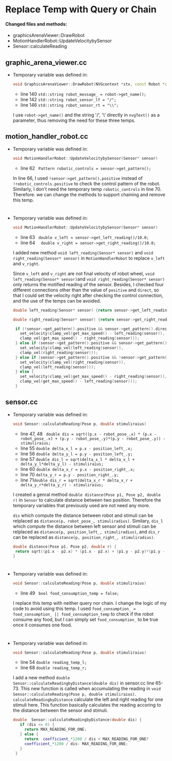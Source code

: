 # Replace Temp with Query or Chain

#### Changed files and methods:
<ul>
	<li><a ref="#graphic">graphicsArenaViewer::DrawRobot</a>
    <li><a ref="#motion">MotionHandlerRobot::UpdateVelocitybySensor</a>
    <li><a ref="#sensor">Sensor::calculateReading</a>
</ul>


## <a name="graphic">graphic_arena_viewer.cc</a>
 - Temporary variable was defined in:
   ```cpp
   void GraphicsArenaViewer::DrawRobot(NVGcontext *stx, const Robot *const robt) 
   ```
    * line 140 ``` std::string robot_message_ = robot->get_name(); ```
   	* line 142 ```std::string robot_sensor_lf = "/";```
   	* line 146 ```std::string robot_sensor_rt = "\\";```
   
   I use ```robot->get_name()``` and the string '/', '\\' directly in ```nvgText()``` as a parameter, thus removing the need for these three temps.

## <a name="motion">motion_handler_robot.cc</a>

  - Temporary variable was defined in:
    ```cpp
    void MotionHandlerRobot::UpdateVelocitybySensor(Sensor* sensor)
    ```
    * line 62 ``` Pattern robotic_controls = sensor->get_pattern();```

    In line 66, I used ```!sensor->get_pattern().positive``` instead of ```!robotic_controls.positive``` to check the control pattern of the robot. Similarly, I don't need the temporary temp ```robotic_controls``` in line 70. Therefore. we can change the methods to support chaining and remove this temp.
#
   - Temporary variable was defined in:
     ```cpp
     void MotionHandlerRobot::UpdateVelocitybySensor(Sensor* sensor)
     ```
     * line 63 ``` double v_left = sensor->get_left_reading()/10.0;```
     * line 64 ```  double v_right = sensor->get_right_reading()/10.0;```

     I added new method ```void left_reading(Sensor* sensor)``` and ```void right_reading(Sensor* sensor)``` in ```MotionHandlerRobot``` to replace ```v_left``` and ```v_right```. 

     Since ```v_left``` and ```v_right``` are not final velocity of robot wheel, ```void left_reading(Sensor* sensor)```and ```void right_reading(Sensor* sensor)``` only returns the motified reading of the sensor. Besides, I checked four different connections other than the value of ```positive``` and ```direct```, so that I could set the velocity right  after checking the control connection, and the use of the temps can be avoided.
     
     ```cpp
     double left_reading(Sensor* sensor) {return sensor->get_left_reading()/10.0;}
     ```
     ```cpp
     double right_reading(Sensor* sensor) {return sensor->get_right_reading()/10.0;}
     ```
     ```cpp
      if (!sensor->get_pattern().positive && sensor->get_pattern().direct) {
        set_velocity(clamp_vel(get_max_speed() - left_reading(sensor)),
        clamp_vel(get_max_speed() - right_reading(sensor)));
      } else if (sensor->get_pattern().positive && sensor->get_pattern().direct) {
        set_velocity(clamp_vel(left_reading(sensor)),
        clamp_vel(right_reading(sensor)));
      } else if (sensor->get_pattern().positive && !sensor->get_pattern().direct){
        set_velocity(clamp_vel(right_reading(sensor)),
        clamp_vel(left_reading(sensor)));
      } else {
        set_velocity(clamp_vel(get_max_speed() - right_reading(sensor)),
        clamp_vel(get_max_speed() - left_reading(sensor)));
      }
      ```
     


## <a name="sensor">sensor.cc</a>
 
 - Temporary variable was defined in:
     ```cpp
	void Sensor::calculateReading(Pose p, double stimuliraius)
    ```
   	 * line 47, 48 ``` double dis = sqrt((p.x - robot_pose_.x) * (p.x - robot_pose_.x) +
     (p.y - robot_pose_.y)*(p.y - robot_pose_.y)) - stimuliraius;```
     * line 55 ```double delta_x_l = p.x - position_left_.x;```
     * line 56 ```double delta_y_l = p.y - position_left_.y;```
   	 * line 57 ```double dis_l = sqrt(delta_x_l * delta_x_l + delta_y_l*delta_y_l) - stimuliraius;```
   	 * line 60 ```double delta_x_r = p.x - position_right_.x;```
   	 * line 70 ```delta_y_r = p.y - position_right_.y;```
   	 * line 71```double dis_r = sqrt(delta_x_r * delta_x_r + delta_y_r*delta_y_r) - stimuliraius;```

	I created a genral method ```double distance(Pose p1, Pose p2, double r)``` in ```Sensor``` to calculate distance between two position. Therefore the temporary variables that previously used are not need any more. 
    
    ```dis``` which compute the distance between robot and stimuli can be relplaced as ```distance(p, robot_pose_, stimuliradius)```. Similary, ```dis_l``` which compute the distance between left sensor and stimuli can be relplaced as ```distance(p, position_left_, stimuliradius)```, and ```dis_r``` can be replaced as ```distance(p, position_right_, stimuliradius)```.
    ```cpp
    double distance(Pose p1, Pose p2, double r) {
     return sqrt((p1.x - p2.x) * (p1.x - p2.x) + (p1.y - p2.y)*(p1.y - p2.y)) - r;
   }
   ```
#
- Temporary variable was defined in:
	```cpp
	void Sensor::calculateReading(Pose p, double stimuliraius)
    ```
   	 * line 49 ``` bool food_consumption_temp = false;```

	I replace this temp with neither query nor chain. I change the logic of my code to avoid using this temp. I used ```food_consumption_ = food_consumption_ || food_consumption_temp``` to check if the robot consume any food, but I can simply set ```food_consumption_``` to be true once it consumes one food. 
#
- Temporary variable was defined in:
   ```cpp
   void Sensor::calculateReading(Pose p, double stimuliraius)
   ```
   	* line 54 ```double reading_temp_l;```
   	* line 68 ```double reading_temp_r;```
   	 
     I add a new method ```double  Sensor::calculateReadingbyDistance(double dis)``` in sensor.cc line 65-73. This new function is called when accumulating the reading in ```void Sensor::calculateReading(Pose p, double stimuliraius)```.
     ```calculateReadingbyDistance``` calculate the left and right reading for one stimuli here. This function basically calculates the reading accoring to the distance between the sensor and stimuli.
     ```cpp
     double  Sensor::calculateReadingbyDistance(double dis) {
        if (dis <= 0) {
          return MAX_READING_FOR_ONE;
        } else {
          return  coefficient_*1200 / dis < MAX_READING_FOR_ONE?
          coefficient_*1200 / dis: MAX_READING_FOR_ONE;
        }
      }
     ```
